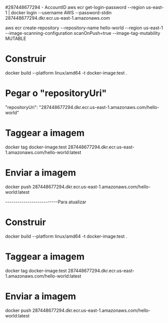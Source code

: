 #287448677294 - AccountID
aws ecr get-login-password --region us-east-1 | docker login --username AWS --password-stdin 287448677294.dkr.ecr.us-east-1.amazonaws.com

aws ecr create-repository --repository-name hello-world --region us-east-1 --image-scanning-configuration scanOnPush=true --image-tag-mutability MUTABLE

# Construir
docker build --platform linux/amd64 -t docker-image:test .

# Pegar o "repositoryUri"
 "repositoryUri": "287448677294.dkr.ecr.us-east-1.amazonaws.com/hello-world"

# Taggear a imagem
docker tag docker-image:test 287448677294.dkr.ecr.us-east-1.amazonaws.com/hello-world:latest

# Enviar a imagem
docker push 287448677294.dkr.ecr.us-east-1.amazonaws.com/hello-world:latest


--------------------------Para atualizar
# Construir
docker build --platform linux/amd64 -t docker-image:test .

# Taggear a imagem
docker tag docker-image:test 287448677294.dkr.ecr.us-east-1.amazonaws.com/hello-world:latest

# Enviar a imagem
docker push 287448677294.dkr.ecr.us-east-1.amazonaws.com/hello-world:latest
